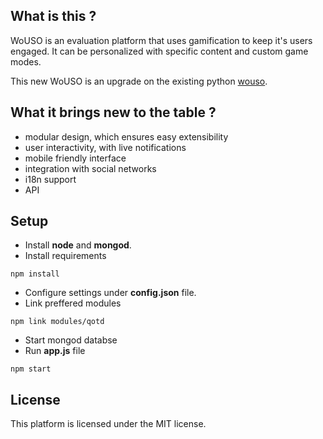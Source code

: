 ## What is this ?
WoUSO is an evaluation platform that uses gamification to keep it's users engaged. It can be personalized with specific content and custom game modes.

This new WoUSO is an upgrade on the existing python [wouso](https://github.com/rosedu/wouso).

## What it brings new to the table ?
* modular design, which ensures easy extensibility
* user interactivity, with live notifications
* mobile friendly interface
* integration with social networks
* i18n support
* API

## Setup

* Install **node** and **mongod**.
* Install requirements
```
npm install
```
* Configure settings under **config.json** file.
* Link preffered modules
```
npm link modules/qotd
```
* Start mongod databse
* Run **app.js** file
```
npm start
```

## License
This platform is licensed under the MIT license.
